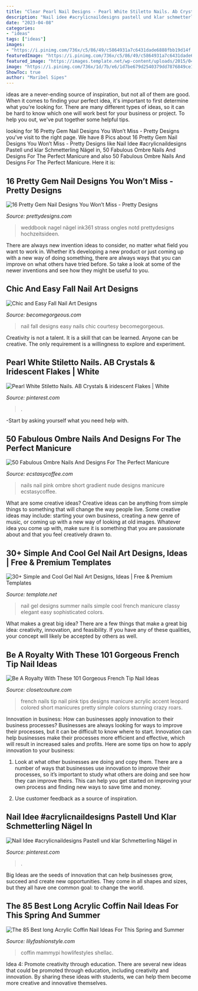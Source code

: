 ```yaml
---
title: "Clear Pearl Nail Designs - Pearl White Stiletto Nails. Ab Crystals &amp; Iridescent Flakes"
description: "Nail idee #acrylicnaildesigns pastell und klar schmetterling nägel in"
date: "2023-04-08"
categories:
- "ideas"
tags: ["ideas"]
images:
- "https://i.pinimg.com/736x/c5/86/49/c5864931a7c6431dade6888fbb19d14f.jpg"
featuredImage: "https://i.pinimg.com/736x/c5/86/49/c5864931a7c6431dade6888fbb19d14f.jpg"
featured_image: "https://images.template.net/wp-content/uploads/2015/04/Gel-Nail-Design-For-Summer.jpg?0e13b0"
image: "https://i.pinimg.com/736x/1d/7b/e6/1d7be679d2540379dd7876849ce1b336.jpg"
ShowToc: true
author: "Maribel Sipes"
---
```



ideas are a never-ending source of inspiration, but not all of them are good. When it comes to finding your perfect idea, it's important to first determine what you're looking for. There are many different types of ideas, so it can be hard to know which one will work best for your business or project. To help you out, we've put together some helpful tips.

	

		
looking for 16 Pretty Gem Nail Designs You Won’t Miss - Pretty Designs you've visit to the right page. We have 8 Pics about 16 Pretty Gem Nail Designs You Won’t Miss - Pretty Designs like Nail Idee #acrylicnaildesigns Pastell und klar Schmetterling Nägel in, 50 Fabulous Ombre Nails And Designs For The Perfect Manicure and also 50 Fabulous Ombre Nails And Designs For The Perfect Manicure. Here it is:
		
    
## 16 Pretty Gem Nail Designs You Won’t Miss - Pretty Designs

<img loading=lazy src="https://www.prettydesigns.com/wp-content/uploads/2014/05/Blue-Nails-with-Gems.jpg" onerror="this.onerror=null;this.src='https://tse4.mm.bing.net/th?id=OIP.iXrLYc_f7xaAFMVlygkElwHaHa&amp;pid=15.1';" alt="16 Pretty Gem Nail Designs You Won’t Miss - Pretty Designs">

_Source: prettydesigns.com_

>weddbook nagel nägel ink361 strass ongles notd prettydesigns hochzeitsideen. 

	

There are always new invention ideas to consider, no matter what field you want to work in. Whether it’s developing a new product or just coming up with a new way of doing something, there are always ways that you can improve on what others have tried before. So take a look at some of the newer inventions and see how they might be useful to you.

    
## Chic And Easy Fall Nail Art Designs

<img loading=lazy src="https://static.becomegorgeous.com/img/arts/2012/Sep/16/8645/nail_art_fall_2012_6.jpg" onerror="this.onerror=null;this.src='https://tse4.mm.bing.net/th?id=OIP.0w70kSuounB9MKFz8f3AgAHaJ6&amp;pid=15.1';" alt="Chic and Easy Fall Nail Art Designs">

_Source: becomegorgeous.com_

>nail fall designs easy nails chic courtesy becomegorgeous. 

	

Creativity is not a talent. It is a skill that can be learned. Anyone can be creative. The only requirement is a willingness to explore and experiment.

    
## Pearl White Stiletto Nails. AB Crystals &amp; Iridescent Flakes | White

<img loading=lazy src="https://i.pinimg.com/736x/1d/7b/e6/1d7be679d2540379dd7876849ce1b336.jpg" onerror="this.onerror=null;this.src='https://tse2.mm.bing.net/th?id=OIP.7J8LixLX_DhkqOg-LMlvzAHaJ3&amp;pid=15.1';" alt="Pearl White Stiletto Nails. AB Crystals &amp; iridescent Flakes | White">

_Source: pinterest.com_

>. 

	

-Start by asking yourself what you need help with.

    
## 50 Fabulous Ombre Nails And Designs For The Perfect Manicure

<img loading=lazy src="https://i1.wp.com/www.ecstasycoffee.com/wp-content/uploads/2017/01/Pink-Ombre-Nail-Designs.jpg?resize=600%2C896" onerror="this.onerror=null;this.src='https://tse2.mm.bing.net/th?id=OIP.VwGsqbt29odu7wARg3bfRgHaLD&amp;pid=15.1';" alt="50 Fabulous Ombre Nails And Designs For The Perfect Manicure">

_Source: ecstasycoffee.com_

>nails nail pink ombre short gradient nude designs manicure ecstasycoffee. 

	

What are some creative ideas?
Creative ideas can be anything from simple things to something that will change the way people live. Some creative ideas may include: starting your own business, creating a new genre of music, or coming up with a new way of looking at old images. Whatever idea you come up with, make sure it is something that you are passionate about and that you feel creatively drawn to.

    
## 30+ Simple And Cool Gel Nail Art Designs, Ideas | Free &amp; Premium Templates

<img loading=lazy src="https://images.template.net/wp-content/uploads/2015/04/Gel-Nail-Design-For-Summer.jpg?0e13b0" onerror="this.onerror=null;this.src='https://tse2.mm.bing.net/th?id=OIP.7EpiqYS992uBrvZX41rxCwHaLH&amp;pid=15.1';" alt="30+ Simple and Cool Gel Nail Art Designs, Ideas | Free &amp; Premium Templates">

_Source: template.net_

>nail gel designs summer nails simple cool french manicure classy elegant easy sophisticated colors. 

	

What makes a great big idea?
There are a few things that make a great big idea: creativity, innovation, and feasibility. If you have any of these qualities, your concept will likely be accepted by others as well.

    
## Be A Royalty With These 101 Gorgeous French Tip Nail Ideas

<img loading=lazy src="https://www.closetcouture.com/wp-content/uploads/2019/01/107100918-french-tip-nails-.jpg" onerror="this.onerror=null;this.src='https://tse4.mm.bing.net/th?id=OIP.T6nRsYe598DQ19_HvfQg_gHaJ4&amp;pid=15.1';" alt="Be A Royalty With These 101 Gorgeous French Tip Nail Ideas">

_Source: closetcouture.com_

>french nails tip nail pink tips designs manicure acrylic accent leopard colored short manicures pretty simple colors stunning crazy roars. 

	

Innovation in business: How can businesses apply innovation to their business processes?
Businesses are always looking for ways to improve their processes, but it can be difficult to know where to start. Innovation can help businesses make their processes more efficient and effective, which will result in increased sales and profits. Here are some tips on how to apply innovation to your business: 
1. Look at what other businesses are doing and copy them. There are a number of ways that businesses use innovation to improve their processes, so it’s important to study what others are doing and see how they can improve theirs. This can help you get started on improving your own process and finding new ways to save time and money. 

2. Use customer feedback as a source of inspiration.

    
## Nail Idee #acrylicnaildesigns Pastell Und Klar Schmetterling Nägel In

<img loading=lazy src="https://i.pinimg.com/736x/c5/86/49/c5864931a7c6431dade6888fbb19d14f.jpg" onerror="this.onerror=null;this.src='https://tse2.mm.bing.net/th?id=OIP.YtdpAYQe09cFpi-yzZamDwHaLg&amp;pid=15.1';" alt="Nail Idee #acrylicnaildesigns Pastell und klar Schmetterling Nägel in">

_Source: pinterest.com_

>. 

	

Big Ideas are the seeds of innovation that can help businesses grow, succeed and create new opportunities. They come in all shapes and sizes, but they all have one common goal: to change the world.

    
## The 85 Best Long Acrylic Coffin Nail Ideas For This Spring And Summer

<img loading=lazy src="https://lilyfashionstyle.com/wp-content/uploads/2020/03/62.jpg" onerror="this.onerror=null;this.src='https://tse3.mm.bing.net/th?id=OIP.jLVF2Q3ngi8pFVxn7e9TwAHaKj&amp;pid=15.1';" alt="The 85 Best long Acrylic Coffin Nail Ideas For This Spring and Summer">

_Source: lilyfashionstyle.com_

>coffin mammypi howlifestyles shellac. 

	

Idea 4: Promote creativity through education.
There are several new ideas that could be promoted through education, including creativity and innovation. By sharing these ideas with students, we can help them become more creative and innovative themselves.

